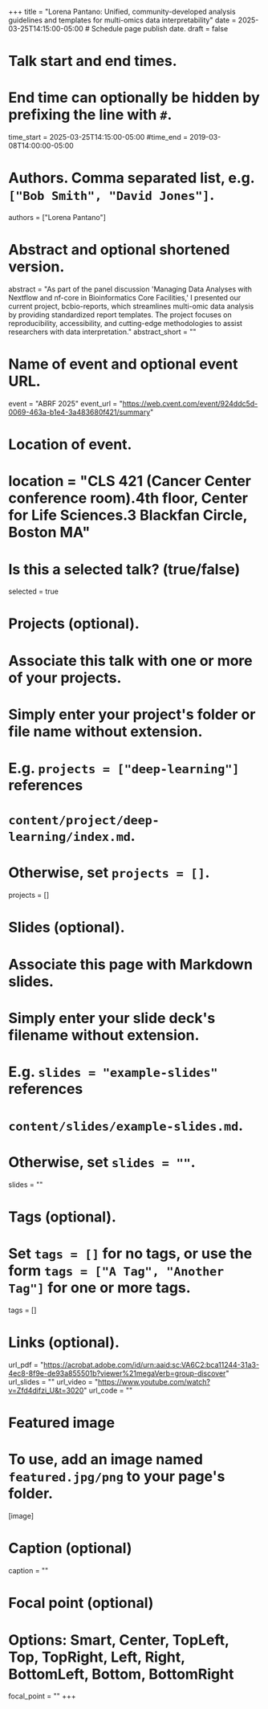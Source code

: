 +++
title = "Lorena Pantano: Unified, community-developed analysis guidelines and templates for multi-omics data interpretability"
date = 2025-03-25T14:15:00-05:00  # Schedule page publish date.
draft = false

# Talk start and end times.
#   End time can optionally be hidden by prefixing the line with `#`.
time_start = 2025-03-25T14:15:00-05:00
#time_end = 2019-03-08T14:00:00-05:00

# Authors. Comma separated list, e.g. `["Bob Smith", "David Jones"]`.
authors = ["Lorena Pantano"]

# Abstract and optional shortened version.
abstract = "As part of the panel discussion 'Managing Data Analyses with Nextflow and nf-core in Bioinformatics Core Facilities,' I presented our current project, bcbio-reports, which streamlines multi-omic data analysis by providing standardized report templates. The project focuses on reproducibility, accessibility, and cutting-edge methodologies to assist researchers with data interpretation."
abstract_short = ""

# Name of event and optional event URL.
event = "ABRF 2025"
event_url = "https://web.cvent.com/event/924ddc5d-0069-463a-b1e4-3a483680f421/summary"

# Location of event.
# location = "CLS 421 (Cancer Center conference room).4th floor, Center for Life Sciences.3 Blackfan Circle, Boston MA"

# Is this a selected talk? (true/false)
selected = true

# Projects (optional).
#   Associate this talk with one or more of your projects.
#   Simply enter your project's folder or file name without extension.
#   E.g. `projects = ["deep-learning"]` references
#   `content/project/deep-learning/index.md`.
#   Otherwise, set `projects = []`.
projects = []

# Slides (optional).
#   Associate this page with Markdown slides.
#   Simply enter your slide deck's filename without extension.
#   E.g. `slides = "example-slides"` references
#   `content/slides/example-slides.md`.
#   Otherwise, set `slides = ""`.
slides = ""

# Tags (optional).
#   Set `tags = []` for no tags, or use the form `tags = ["A Tag", "Another Tag"]` for one or more tags.
tags = []

# Links (optional).
url_pdf = "https://acrobat.adobe.com/id/urn:aaid:sc:VA6C2:bca11244-31a3-4ec8-8f9e-de93a855501b?viewer%21megaVerb=group-discover"
url_slides = ""
url_video = "https://www.youtube.com/watch?v=Zfd4difzi_U&t=3020"
url_code = ""

# Featured image
# To use, add an image named `featured.jpg/png` to your page's folder.
[image]
  # Caption (optional)
  caption = ""

  # Focal point (optional)
  # Options: Smart, Center, TopLeft, Top, TopRight, Left, Right, BottomLeft, Bottom, BottomRight
  focal_point = ""
+++
